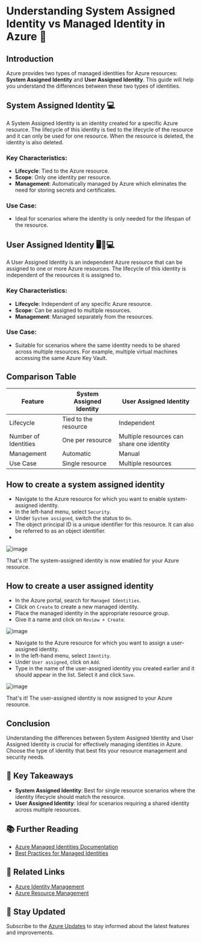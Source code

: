 # Understanding System Assigned Identity vs Managed Identity in Azure 🔑

## Introduction
Azure provides two types of managed identities for Azure resources: **System Assigned Identity** and **User Assigned Identity**. This guide will help you understand the differences between these two types of identities.

## System Assigned Identity 💻
A System Assigned Identity is an identity created for a specific Azure resource. The lifecycle of this identity is tied to the lifecycle of the resource and it can only be used for one resource. When the resource is deleted, the identity is also deleted.

### Key Characteristics:
- **Lifecycle**: Tied to the Azure resource.
- **Scope**: Only one identity per resource.
- **Management**: Automatically managed by Azure which eliminates the need for storing secrets and certificates.

### Use Case:
- Ideal for scenarios where the identity is only needed for the lifespan of the resource.

## User Assigned Identity 🖥📱💻
A User Assigned Identity is an independent Azure resource that can be assigned to one or more Azure resources. The lifecycle of this identity is independent of the resources it is assigned to.

### Key Characteristics:
- **Lifecycle**: Independent of any specific Azure resource.
- **Scope**: Can be assigned to multiple resources.
- **Management**: Managed separately from the resources.

### Use Case:
- Suitable for scenarios where the same identity needs to be shared across multiple resources. For example, multiple virtual machines accessing the same Azure Key Vault.

## Comparison Table

| Feature                  | System Assigned Identity | User Assigned Identity |
|--------------------------|--------------------------|------------------------|
| Lifecycle                | Tied to the resource     | Independent            |
| Number of Identities     | One per resource         | Multiple resources can share one identity |
| Management               | Automatic                | Manual                 |
| Use Case                 | Single resource          | Multiple resources     |

## How to create a system assigned identity 
   - Navigate to the Azure resource for which you want to enable system-assigned identity.
   - In the left-hand menu, select `Security`.
   - Under `System assigned`, switch the status to `On`.
   - The object principal ID is a unique identifier for this resource. It can also be referred to as an object identifier.
   - 
 ![image](https://github.com/user-attachments/assets/255100d9-8e2b-45ac-8e31-334d5203137c)


That's it! The system-assigned identity is now enabled for your Azure resource.

## How to create a user assigned identity
- In the Azure portal, search for `Managed Identities`.
- Click on `Create` to create a new managed identity.
- Place the managed identity in the appropriate resource group.
- Give it a name and click on `Review + Create`.

![image](https://github.com/user-attachments/assets/460a2651-fd70-4150-b656-12686eb9fc83)

- Navigate to the Azure resource for which you want to assign a user-assigned identity.
- In the left-hand menu, select `Identity`.
- Under `User assigned`, click on `Add`.
- Type in the name of the user-assigned identity you created earlier and it should appear in the list. Select it and click `Save`.

![image](https://github.com/user-attachments/assets/c6708cc1-cf9d-4eda-92b4-87f4089499c0)


That's it! The user-assigned identity is now assigned to your Azure resource.

## Conclusion
Understanding the differences between System Assigned Identity and User Assigned Identity is crucial for effectively managing identities in Azure. Choose the type of identity that best fits your resource management and security needs.
## 🎯 Key Takeaways

- **System Assigned Identity**: Best for single resource scenarios where the identity lifecycle should match the resource.
- **User Assigned Identity**: Ideal for scenarios requiring a shared identity across multiple resources.

## 📚 Further Reading

- [Azure Managed Identities Documentation](https://docs.microsoft.com/en-us/azure/active-directory/managed-identities-azure-resources/overview)
- [Best Practices for Managed Identities](https://docs.microsoft.com/en-us/azure/active-directory/managed-identities-azure-resources/best-practices)


## 🔗 Related Links

- [Azure Identity Management](https://azure.microsoft.com/en-us/services/active-directory/)
- [Azure Resource Management](https://docs.microsoft.com/en-us/azure/azure-resource-manager/management/overview)

## 📅 Stay Updated

Subscribe to the [Azure Updates](https://azure.microsoft.com/en-us/updates/) to stay informed about the latest features and improvements.
